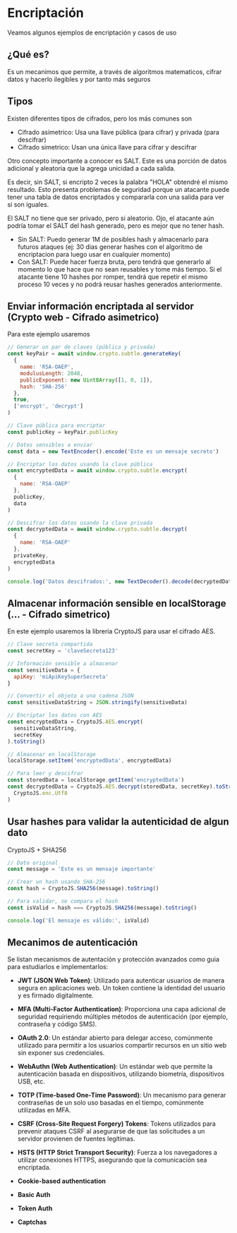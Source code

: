 # Encriptación

Veamos algunos ejemplos de encriptación y casos de uso

## ¿Qué es?

Es un mecanimos que permite, a través de algoritmos matematicos, cifrar datos y hacerlo ilegibles y por tanto más seguros

## Tipos

Existen diferentes tipos de cifrados, pero los más comunes son

- Cifrado asimetrico: Usa una llave pública (para cifrar) y privada (para descifrar)
- Cifrado simetrico: Usan una única llave para cifrar y descifrar

Otro concepto importante a conocer es SALT. Este es una porción de datos adicional y aleatoria que la agrega unicidad a cada salida.

Es decir, sin SALT, si encripto 2 veces la palabra "HOLA" obtendré el mismo resultado. Esto presenta problemas de seguridad porque un atacante puede tener una tabla de datos encriptados y compararla con una salida para ver si son iguales.

El SALT no tiene que ser privado, pero si aleatorio. Ojo, el atacante aún podría tomar el SALT del hash generado, pero es mejor que no tener hash.

- Sin SALT: Puedo generar 1M de posibles hash y almacenarlo para futuros ataques (ej: 30 dias generar hashes con el algoritmo de encriptacion para luego usar en cualquier momento)
- Con SALT: Puede hacer fuerza bruta, pero tendrá que generarlo al momento lo que hace que no sean reusables y tome más tiempo. Si el atacante tiene 10 hashes por romper, tendrá que repetir el mismo proceso 10 veces y no podrá reusar hashes generados anteriormente.

## Enviar información encriptada al servidor (Crypto web - Cifrado asimetrico)

Para este ejemplo usaremos

```js
// Generar un par de claves (pública y privada)
const keyPair = await window.crypto.subtle.generateKey(
  {
    name: 'RSA-OAEP',
    modulusLength: 2048,
    publicExponent: new Uint8Array([1, 0, 1]),
    hash: 'SHA-256'
  },
  true,
  ['encrypt', 'decrypt']
)

// Clave pública para encriptar
const publicKey = keyPair.publicKey

// Datos sensibles a enviar
const data = new TextEncoder().encode('Este es un mensaje secreto')

// Encriptar los datos usando la clave pública
const encryptedData = await window.crypto.subtle.encrypt(
  {
    name: 'RSA-OAEP'
  },
  publicKey,
  data
)

// Descifrar los datos usando la clave privada
const decryptedData = await window.crypto.subtle.decrypt(
  {
    name: 'RSA-OAEP'
  },
  privateKey,
  encryptedData
)

console.log('Datos descifrados:', new TextDecoder().decode(decryptedData))
```

## Almacenar información sensible en localStorage (... - Cifrado simetrico)

En este ejemplo usaremos la libreria CryptoJS para usar el cifrado AES.

```js
// Clave secreta compartida
const secretKey = 'claveSecreta123'

// Información sensible a almacenar
const sensitiveData = {
  apiKey: 'miApiKeySuperSecreta'
}

// Convertir el objeto a una cadena JSON
const sensitiveDataString = JSON.stringify(sensitiveData)

// Encriptar los datos con AES
const encryptedData = CryptoJS.AES.encrypt(
  sensitiveDataString,
  secretKey
).toString()

// Almacenar en localStorage
localStorage.setItem('encryptedData', encryptedData)

// Para leer y descifrar
const storedData = localStorage.getItem('encryptedData')
const decryptedData = CryptoJS.AES.decrypt(storedData, secretKey).toString(
  CryptoJS.enc.Utf8
)
```

## Usar hashes para validar la autenticidad de algun dato

CryptoJS + SHA256

```js
// Dato original
const message = 'Este es un mensaje importante'

// Crear un hash usando SHA-256
const hash = CryptoJS.SHA256(message).toString()

// Para validar, se compara el hash
const isValid = hash === CryptoJS.SHA256(message).toString()

console.log('El mensaje es válido:', isValid)
```

## Mecanimos de autenticación

Se listan mecanismos de autentación y protección avanzados como guia para estudiarlos e implementarlos:

- **JWT (JSON Web Token)**: Utilizado para autenticar usuarios de manera segura en aplicaciones web. Un token contiene la identidad del usuario y es firmado digitalmente.

- **MFA (Multi-Factor Authentication)**: Proporciona una capa adicional de seguridad requiriendo múltiples métodos de autenticación (por ejemplo, contraseña y código SMS).

- **OAuth 2.0**: Un estándar abierto para delegar acceso, comúnmente utilizado para permitir a los usuarios compartir recursos en un sitio web sin exponer sus credenciales.

- **WebAuthn (Web Authentication)**: Un estándar web que permite la autenticación basada en dispositivos, utilizando biometría, dispositivos USB, etc.

- **TOTP (Time-based One-Time Password)**: Un mecanismo para generar contraseñas de un solo uso basadas en el tiempo, comúnmente utilizadas en MFA.

- **CSRF (Cross-Site Request Forgery) Tokens**: Tokens utilizados para prevenir ataques CSRF al asegurarse de que las solicitudes a un servidor provienen de fuentes legítimas.

- **HSTS (HTTP Strict Transport Security)**: Fuerza a los navegadores a utilizar conexiones HTTPS, asegurando que la comunicación sea encriptada.

- **Cookie-based authentication**

- **Basic Auth**

- **Token Auth**

- **Captchas**